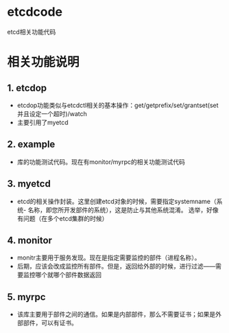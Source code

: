 # etcdcode
etcd相关功能代码
# 相关功能说明
## 1. etcdop
- etcdop功能类似与etcdctl相关的基本操作：get/getprefix/set/grantset(set并且设定一个超时)/watch
- 主要引用了myetcd

## 2. example
- 库的功能测试代码。现在有monitor/myrpc的相关功能测试代码

## 3. myetcd
- etcd的相关操作封装。这里创建etcd对象的时候，需要指定systemname（系统- 名称，即您所开发部件的系统），这是防止与其他系统混淆。
  选举，好像有问题（在多个etcd集群的时候）

## 4. monitor
- monitr主要用于服务发现。现在是指定需要监控的部件（进程名称）。
- 后期，应该会改成监控所有部件。但是，返回给外部的时候，进行过滤——需要监控哪个就哪个部件数据返回

## 5. myrpc
- 该库主要用于部件之间的通信。如果是内部部件，那么不需要证书；如果是外部部件，可以有证书。